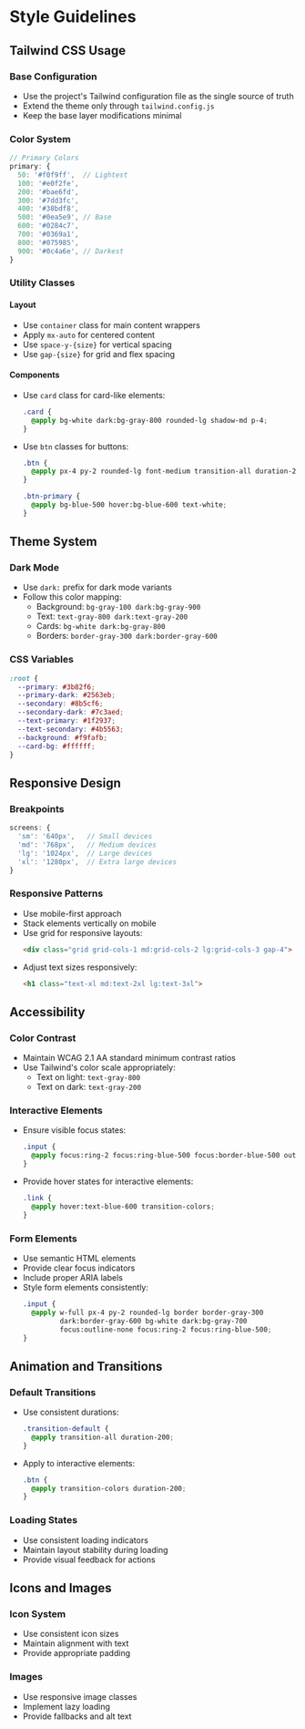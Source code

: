 # Style Guidelines

## Tailwind CSS Usage

### Base Configuration
- Use the project's Tailwind configuration file as the single source of truth
- Extend the theme only through `tailwind.config.js`
- Keep the base layer modifications minimal

### Color System
```js
// Primary Colors
primary: {
  50: '#f0f9ff',  // Lightest
  100: '#e0f2fe',
  200: '#bae6fd',
  300: '#7dd3fc',
  400: '#38bdf8',
  500: '#0ea5e9', // Base
  600: '#0284c7',
  700: '#0369a1',
  800: '#075985',
  900: '#0c4a6e', // Darkest
}
```

### Utility Classes

#### Layout
- Use `container` class for main content wrappers
- Apply `mx-auto` for centered content
- Use `space-y-{size}` for vertical spacing
- Use `gap-{size}` for grid and flex spacing

#### Components
- Use `card` class for card-like elements:
  ```css
  .card {
    @apply bg-white dark:bg-gray-800 rounded-lg shadow-md p-4;
  }
  ```
- Use `btn` classes for buttons:
  ```css
  .btn {
    @apply px-4 py-2 rounded-lg font-medium transition-all duration-200;
  }
  
  .btn-primary {
    @apply bg-blue-500 hover:bg-blue-600 text-white;
  }
  ```

## Theme System

### Dark Mode
- Use `dark:` prefix for dark mode variants
- Follow this color mapping:
  - Background: `bg-gray-100 dark:bg-gray-900`
  - Text: `text-gray-800 dark:text-gray-200`
  - Cards: `bg-white dark:bg-gray-800`
  - Borders: `border-gray-300 dark:border-gray-600`

### CSS Variables
```css
:root {
  --primary: #3b82f6;
  --primary-dark: #2563eb;
  --secondary: #8b5cf6;
  --secondary-dark: #7c3aed;
  --text-primary: #1f2937;
  --text-secondary: #4b5563;
  --background: #f9fafb;
  --card-bg: #ffffff;
}
```

## Responsive Design

### Breakpoints
```js
screens: {
  'sm': '640px',   // Small devices
  'md': '768px',   // Medium devices
  'lg': '1024px',  // Large devices
  'xl': '1280px',  // Extra large devices
}
```

### Responsive Patterns
- Use mobile-first approach
- Stack elements vertically on mobile
- Use grid for responsive layouts:
  ```html
  <div class="grid grid-cols-1 md:grid-cols-2 lg:grid-cols-3 gap-4">
  ```
- Adjust text sizes responsively:
  ```html
  <h1 class="text-xl md:text-2xl lg:text-3xl">
  ```

## Accessibility

### Color Contrast
- Maintain WCAG 2.1 AA standard minimum contrast ratios
- Use Tailwind's color scale appropriately:
  - Text on light: `text-gray-800`
  - Text on dark: `text-gray-200`

### Interactive Elements
- Ensure visible focus states:
  ```css
  .input {
    @apply focus:ring-2 focus:ring-blue-500 focus:border-blue-500 outline-none;
  }
  ```
- Provide hover states for interactive elements:
  ```css
  .link {
    @apply hover:text-blue-600 transition-colors;
  }
  ```

### Form Elements
- Use semantic HTML elements
- Provide clear focus indicators
- Include proper ARIA labels
- Style form elements consistently:
  ```css
  .input {
    @apply w-full px-4 py-2 rounded-lg border border-gray-300 
           dark:border-gray-600 bg-white dark:bg-gray-700 
           focus:outline-none focus:ring-2 focus:ring-blue-500;
  }
  ```

## Animation and Transitions

### Default Transitions
- Use consistent durations:
  ```css
  .transition-default {
    @apply transition-all duration-200;
  }
  ```
- Apply to interactive elements:
  ```css
  .btn {
    @apply transition-colors duration-200;
  }
  ```

### Loading States
- Use consistent loading indicators
- Maintain layout stability during loading
- Provide visual feedback for actions

## Icons and Images

### Icon System
- Use consistent icon sizes
- Maintain alignment with text
- Provide appropriate padding

### Images
- Use responsive image classes
- Implement lazy loading
- Provide fallbacks and alt text